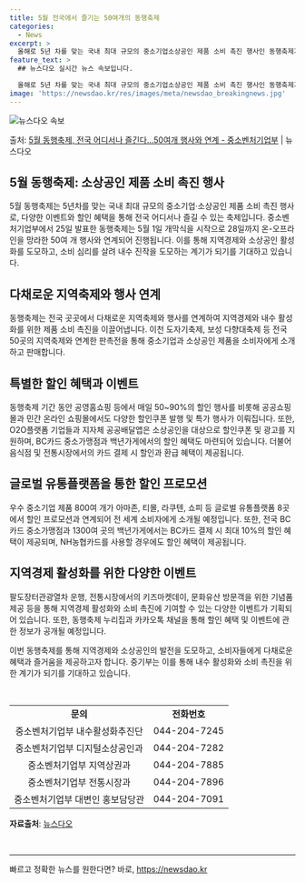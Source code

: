 ```yaml
---
title: 5월 전국에서 즐기는 50여개의 동행축제
categories:
  - News
excerpt: >
  올해로 5년 차를 맞는 국내 최대 규모의 중소기업소상공인 제품 소비 촉진 행사인 동행축제가 열린다. 다음 달…
feature_text: >
  ## 뉴스다오 실시간 뉴스 속보입니다.

  올해로 5년 차를 맞는 국내 최대 규모의 중소기업소상공인 제품 소비 촉진 행사인 동행축제가 열린다. 다음 달…
image: 'https://newsdao.kr/res/images/meta/newsdao_breakingnews.jpg'
---
```


![뉴스다오 속보](https://newsdao.kr/res/images/meta/newsdao_breakingnews.jpg)

<p>출처: <a href="https://newsdao.kr/3668" rel="dofollow">5월 동행축제, 전국 어디서나 즐긴다…50여개 행사와 연계 - 중소벤처기업부</a> | 뉴스다오</p>

<h2 data-ke-size="size26">5월 동행축제: 소상공인 제품 소비 촉진 행사</h2>
<p data-ke-size="size16">5월 동행축제는 5년차를 맞는 국내 최대 규모의 중소기업·소상공인 제품 소비 촉진 행사로, 다양한 이벤트와 할인 혜택을 통해 전국 어디서나 즐길 수 있는 축제입니다. 중소벤처기업부에서 25일 발표한 동행축제는 5월 1일 개막식을 시작으로 28일까지 온-오프라인을 망라한 50여 개 행사와 연계되어 진행됩니다. 이를 통해 지역경제와 소상공인 활성화를 도모하고, 소비 심리를 살려 내수 진작을 도모하는 계기가 되기를 기대하고 있습니다.</p>

<h2 data-ke-size="size26">다채로운 지역축제와 행사 연계</h2>
<p data-ke-size="size16">동행축제는 전국 곳곳에서 다채로운 지역축제와 행사를 연계하여 지역경제와 내수 활성화를 위한 제품 소비 촉진을 이끌어냅니다. 이천 도자기축제, 보성 다향대축제 등 전국 50곳의 지역축제와 연계한 판촉전을 통해 중소기업과 소상공인 제품을 소비자에게 소개하고 판매합니다.</p>

<h2 data-ke-size="size26">특별한 할인 혜택과 이벤트</h2>
<p data-ke-size="size16">동행축제 기간 동안 공영홈쇼핑 등에서 매일 50~90%의 할인 행사를 비롯해 공공쇼핑몰과 민간 온라인 쇼핑몰에서도 다양한 할인쿠폰 발행 및 특가 행사가 이뤄집니다. 또한, O2O플랫폼 기업들과 지자체 공공배달앱은 소상공인을 대상으로 할인쿠폰 및 광고를 지원하며, BC카드 중소가맹점과 백년가게에서의 할인 혜택도 마련되어 있습니다. 더불어 음식점 및 전통시장에서의 카드 결제 시 할인과 환급 혜택이 제공됩니다.</p>

<h2 data-ke-size="size26">글로벌 유통플랫폼을 통한 할인 프로모션</h2>
<p data-ke-size="size16">우수 중소기업 제품 800여 개가 아마존, 티몰, 라쿠텐, 쇼피 등 글로벌 유통플랫폼 8곳에서 할인 프로모션과 연계되어 전 세계 소비자에게 소개될 예정입니다. 또한, 전국 BC카드 중소가맹점과 1300여 곳의 백년가게에서는 BC카드 결제 시 최대 10%의 할인 혜택이 제공되며, NH농협카드를 사용할 경우에도 할인 혜택이 제공됩니다.</p>

<h2 data-ke-size="size26">지역경제 활성화를 위한 다양한 이벤트</h2>
<p data-ke-size="size16">팔도장터관광열차 운행, 전통시장에서의 키즈마켓데이, 문화유산 방문객을 위한 기념품 제공 등을 통해 지역경제 활성화와 소비 촉진에 기여할 수 있는 다양한 이벤트가 기획되어 있습니다. 또한, 동행축제 누리집과 카카오톡 채널을 통해 할인 혜택 및 이벤트에 관한 정보가 공개될 예정입니다.</p>

<p data-ke-size="size16">이번 동행축제를 통해 지역경제와 소상공인의 발전을 도모하고, 소비자들에게 다채로운 혜택과 즐거움을 제공하고자 합니다. 중기부는 이를 통해 내수 활성화와 소비 촉진을 위한 계기가 되기를 기대하고 있습니다.</p>

<p data-ke-size="size16">&nbsp;</p>
<table>
	<tbody>
		<tr>
			<td style="text-align: center; height: 17px;"><b>문의</b></td>
			<td style="text-align: center; height: 17px;"><b>전화번호</b></td>
		</tr>
		<tr>
			<td style="text-align: center; height: 17px;">중소벤처기업부 내수활성화추진단</td>
			<td style="text-align: center; height: 17px;">044-204-7245</td>
		</tr>
		<tr>
			<td style="text-align: center; height: 17px;">중소벤처기업부 디지털소상공인과</td>
			<td style="text-align: center; height: 17px;">044-204-7282</td>
		</tr>
		<tr>
			<td style="text-align: center; height: 17px;">중소벤처기업부 지역상권과</td>
			<td style="text-align: center; height: 17px;">044-204-7885</td>
		</tr>
		<tr>
			<td style="text-align: center; height: 17px;">중소벤처기업부 전통시장과</td>
			<td style="text-align: center; height: 17px;">044-204-7896</td>
		</tr>
		<tr>
			<td style="text-align: center; height: 17px;">중소벤처기업부 대변인 홍보담당관</td>
			<td style="text-align: center; height: 17px;">044-204-7091</td>
		</tr>
	</tbody>
</table>
<p data-ke-size="size16"><b>자료출처</b>: <a href="https://newsdao.kr/3668">뉴스다오</a></p>
<p data-ke-size="size16">&nbsp;</p>
<hr> 

빠르고 정확한 뉴스를 원한다면? 바로, <a href="https://newsdao.kr" rel="dofollow">https://newsdao.kr</a>



